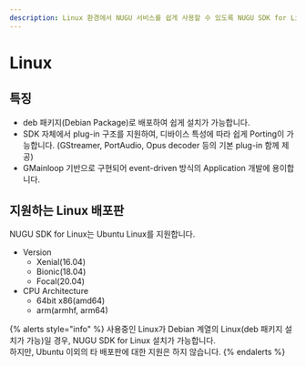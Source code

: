 ```yaml
---
description: Linux 환경에서 NUGU 서비스를 쉽게 사용할 수 있도록 NUGU SDK for Linux를 제공합니다.
---
```


# Linux

## 특징

* deb 패키지\(Debian Package\)로 배포하여 쉽게 설치가 가능합니다.
* SDK 자체에서 plug-in 구조를 지원하여, 디바이스 특성에 따라 쉽게 Porting이 가능합니다. \(GStreamer, PortAudio, Opus decoder 등의 기본 plug-in 함께 제공\)
* GMainloop 기반으로 구현되어 event-driven 방식의 Application 개발에 용이합니다.

## 지원하는 Linux 배포판

NUGU SDK for Linux는 Ubuntu Linux를 지원합니다.

* Version
  * Xenial\(16.04\)
  * Bionic\(18.04\)
  * Focal\(20.04\)
* CPU Architecture
  * 64bit x86\(amd64\)
  * arm\(armhf, arm64\)

{% alerts style="info" %}
사용중인 Linux가 Debian 계열의 Linux\(deb 패키지 설치가 가능\)일 경우, NUGU SDK for Linux 설치가 가능합니다.  
하지만, Ubuntu 이외의 타 배포판에 대한 지원은 하지 않습니다.
{% endalerts %}

